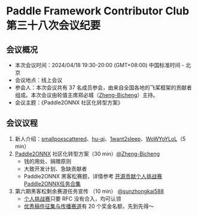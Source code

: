 # Paddle Framework Contributor Club 第三十八次会议纪要

## 会议概况

- 本次会议时间：2024/04/18 19:30-20:00 (GMT+08:00) 中国标准时间 - 北京
- 会议地点：线上会议
- 参会人：本次会议共有 37 名成员参会，由来自全国各地的飞桨框架的贡献者组成。本次会议由轮值主席郑必城（[Zheng-Bicheng](https://github.com/Zheng-Bicheng)）主持。
- 会议主题：《Paddle2ONNX 社区化转型方案》

## 会议议程

1. 新人介绍：[smallpoxscattered](https://github.com/smallpoxscattered)、[hu-qi](https://github.com/hu-qi)、[1want2sleep](https://github.com/1want2sleep)、[WoWYoYLoL](https://github.com/WoWYoYLoL)（5 min）
2. [Paddle2ONNX](https://github.com/PaddlePaddle/Paddle2ONNX) 社区化转型方案（30 min）[@Zheng-Bicheng](https://github.com/Zheng-Bicheng)
   - 钱的用处、捐赠原则
   - 大致开发计划、急缺贡献者
   - Paddle2ONNX 黑客松赛题，详情参考 [开源贡献个人挑战赛Paddle2ONNX任务合集](../../../hackathon/hackathon_6th/【Hackathon%206th】开源贡献个人挑战赛Paddle2ONNX任务合集.md)
3. 第六期黑客松剩余赛道任务宣传 （10 min） [@sunzhongkai588](https://github.com/sunzhongkai588)
   - [个人挑战赛](https://github.com/PaddlePaddle/Paddle/issues/62905)只要 RFC 没有合入，均可认领
   - [优秀稿件征集与传播赛道](https://github.com/PaddlePaddle/Paddle/issues/62907)有 20 个奖金名额，先到先得～
